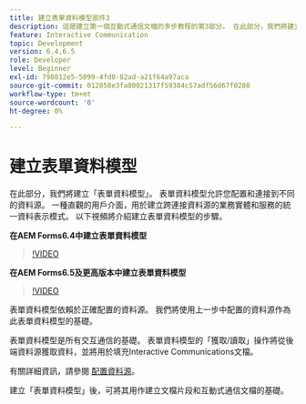 ```yaml
---
title: 建立表單資料模型部件3
description: 這是建立第一個互動式通信文檔的多步教程的第3部分。 在此部分，我們將建立「表單資料模型」。 表單資料模型允許您配置和連接到不同的資料源。它提供一個直觀的用戶介面，以建立跨連接資料源的業務實體和服務的統一資料表示模式。以下視頻介紹了建立表單資料模型的步驟。
feature: Interactive Communication
topic: Development
version: 6.4,6.5
role: Developer
level: Beginner
exl-id: 798012e5-5099-4fd0-82ad-a21f64a97aca
source-git-commit: 012850e3fa80021317f59384c57adf56d67f0280
workflow-type: tm+mt
source-wordcount: '0'
ht-degree: 0%

---
```


# 建立表單資料模型

在此部分，我們將建立「表單資料模型」。 表單資料模型允許您配置和連接到不同的資料源。 一種直觀的用戶介面，用於建立跨連接資料源的業務實體和服務的統一資料表示模式。 以下視頻將介紹建立表單資料模型的步驟。

**在AEM Forms6.4中建立表單資料模型**

>[!VIDEO](https://video.tv.adobe.com/v/27763/?quality=9&learn=on)

**在AEM Forms6.5及更高版本中建立表單資料模型**

>[!VIDEO](https://video.tv.adobe.com/v/27765?quality=9&learn=on)

表單資料模型依賴於正確配置的資料源。 我們將使用上一步中配置的資料源作為此表單資料模型的基礎。

表單資料模型是所有交互通信的基礎。 表單資料模型的「獲取/讀取」操作將從後端資料源獲取資料，並將用於填充Interactive Communications文檔。

有關詳細資訊，請參閱 [配置資料源](parttwo.md)。

建立「表單資料模型」後，可將其用作建立文檔片段和互動式通信文檔的基礎。
